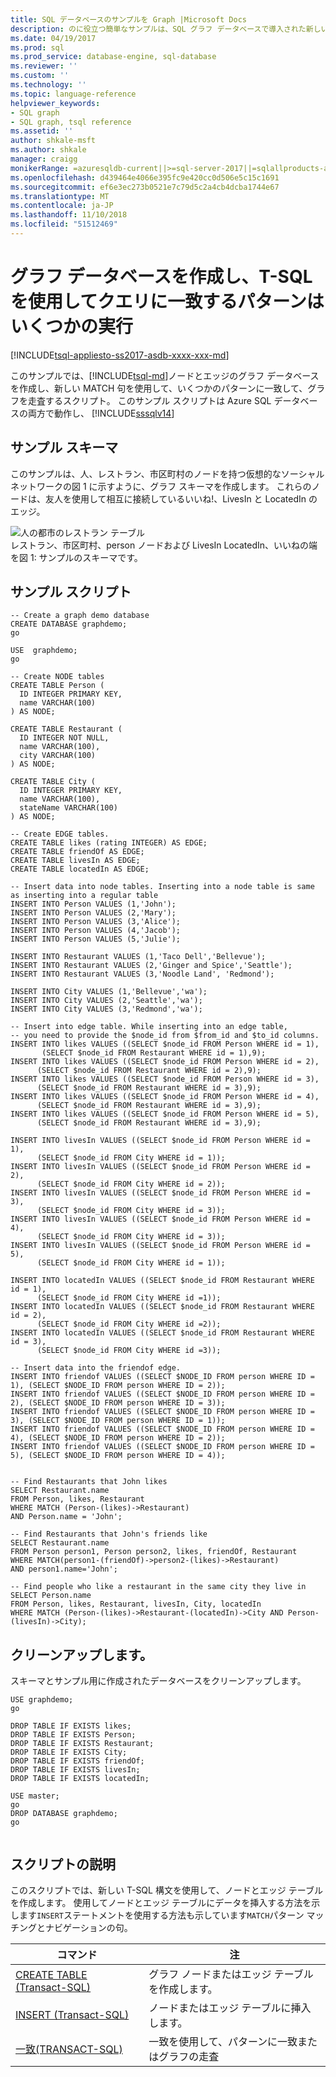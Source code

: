 ```yaml
---
title: SQL データベースのサンプルを Graph |Microsoft Docs
description: のに役立つ簡単なサンプルは、SQL グラフ データベースで導入された新しい構文の概要します。
ms.date: 04/19/2017
ms.prod: sql
ms.prod_service: database-engine, sql-database
ms.reviewer: ''
ms.custom: ''
ms.technology: ''
ms.topic: language-reference
helpviewer_keywords:
- SQL graph
- SQL graph, tsql reference
ms.assetid: ''
author: shkale-msft
ms.author: shkale
manager: craigg
monikerRange: =azuresqldb-current||>=sql-server-2017||=sqlallproducts-allversions||>=sql-server-linux-2017||=azuresqldb-mi-current
ms.openlocfilehash: d439464e4066e395fc9e420cc0d506e5c15c1691
ms.sourcegitcommit: ef6e3ec273b0521e7c79d5c2a4cb4dcba1744e67
ms.translationtype: MT
ms.contentlocale: ja-JP
ms.lasthandoff: 11/10/2018
ms.locfileid: "51512469"
---
```

# <a name="create-a-graph-database-and-run-some-pattern-matching-queries-using-t-sql"></a>グラフ データベースを作成し、T-SQL を使用してクエリに一致するパターンはいくつかの実行
[!INCLUDE[tsql-appliesto-ss2017-asdb-xxxx-xxx-md](../../includes/tsql-appliesto-ss2017-asdb-xxxx-xxx-md.md)]

このサンプルでは、[!INCLUDE[tsql-md](../../includes/tsql-md.md)]ノードとエッジのグラフ データベースを作成し、新しい MATCH 句を使用して、いくつかのパターンに一致して、グラフを走査するスクリプト。 このサンプル スクリプトは Azure SQL データベースの両方で動作し、 [!INCLUDE[sssqlv14](../../includes/sssqlv14-md.md)]  
 
## <a name="sample-schema"></a>サンプル スキーマ  
このサンプルは、人、レストラン、市区町村のノードを持つ仮想的なソーシャル ネットワークの図 1 に示すように、グラフ スキーマを作成します。 これらのノードは、友人を使用して相互に接続しているいいね!、LivesIn と LocatedIn のエッジ。 

![人の都市のレストラン テーブル](../../relational-databases/graphs/media/person-cities-restaurants-tables.png "Sql グラフ データベースのサンプル")  
レストラン、市区町村、person ノードおよび LivesIn LocatedIn、いいねの端を図 1: サンプルのスキーマです。


## <a name="sample-script"></a>サンプル スクリプト
```
-- Create a graph demo database
CREATE DATABASE graphdemo;
go

USE  graphdemo;
go

-- Create NODE tables
CREATE TABLE Person (
  ID INTEGER PRIMARY KEY, 
  name VARCHAR(100)
) AS NODE;

CREATE TABLE Restaurant (
  ID INTEGER NOT NULL, 
  name VARCHAR(100), 
  city VARCHAR(100)
) AS NODE;

CREATE TABLE City (
  ID INTEGER PRIMARY KEY, 
  name VARCHAR(100), 
  stateName VARCHAR(100)
) AS NODE;

-- Create EDGE tables. 
CREATE TABLE likes (rating INTEGER) AS EDGE;
CREATE TABLE friendOf AS EDGE;
CREATE TABLE livesIn AS EDGE;
CREATE TABLE locatedIn AS EDGE;

-- Insert data into node tables. Inserting into a node table is same as inserting into a regular table
INSERT INTO Person VALUES (1,'John');
INSERT INTO Person VALUES (2,'Mary');
INSERT INTO Person VALUES (3,'Alice');
INSERT INTO Person VALUES (4,'Jacob');
INSERT INTO Person VALUES (5,'Julie');

INSERT INTO Restaurant VALUES (1,'Taco Dell','Bellevue');
INSERT INTO Restaurant VALUES (2,'Ginger and Spice','Seattle');
INSERT INTO Restaurant VALUES (3,'Noodle Land', 'Redmond');

INSERT INTO City VALUES (1,'Bellevue','wa');
INSERT INTO City VALUES (2,'Seattle','wa');
INSERT INTO City VALUES (3,'Redmond','wa');

-- Insert into edge table. While inserting into an edge table, 
-- you need to provide the $node_id from $from_id and $to_id columns.
INSERT INTO likes VALUES ((SELECT $node_id FROM Person WHERE id = 1), 
       (SELECT $node_id FROM Restaurant WHERE id = 1),9);
INSERT INTO likes VALUES ((SELECT $node_id FROM Person WHERE id = 2), 
      (SELECT $node_id FROM Restaurant WHERE id = 2),9);
INSERT INTO likes VALUES ((SELECT $node_id FROM Person WHERE id = 3), 
      (SELECT $node_id FROM Restaurant WHERE id = 3),9);
INSERT INTO likes VALUES ((SELECT $node_id FROM Person WHERE id = 4), 
      (SELECT $node_id FROM Restaurant WHERE id = 3),9);
INSERT INTO likes VALUES ((SELECT $node_id FROM Person WHERE id = 5), 
      (SELECT $node_id FROM Restaurant WHERE id = 3),9);

INSERT INTO livesIn VALUES ((SELECT $node_id FROM Person WHERE id = 1),
      (SELECT $node_id FROM City WHERE id = 1));
INSERT INTO livesIn VALUES ((SELECT $node_id FROM Person WHERE id = 2),
      (SELECT $node_id FROM City WHERE id = 2));
INSERT INTO livesIn VALUES ((SELECT $node_id FROM Person WHERE id = 3),
      (SELECT $node_id FROM City WHERE id = 3));
INSERT INTO livesIn VALUES ((SELECT $node_id FROM Person WHERE id = 4),
      (SELECT $node_id FROM City WHERE id = 3));
INSERT INTO livesIn VALUES ((SELECT $node_id FROM Person WHERE id = 5),
      (SELECT $node_id FROM City WHERE id = 1));

INSERT INTO locatedIn VALUES ((SELECT $node_id FROM Restaurant WHERE id = 1),
      (SELECT $node_id FROM City WHERE id =1));
INSERT INTO locatedIn VALUES ((SELECT $node_id FROM Restaurant WHERE id = 2),
      (SELECT $node_id FROM City WHERE id =2));
INSERT INTO locatedIn VALUES ((SELECT $node_id FROM Restaurant WHERE id = 3),
      (SELECT $node_id FROM City WHERE id =3));

-- Insert data into the friendof edge.
INSERT INTO friendof VALUES ((SELECT $NODE_ID FROM person WHERE ID = 1), (SELECT $NODE_ID FROM person WHERE ID = 2));
INSERT INTO friendof VALUES ((SELECT $NODE_ID FROM person WHERE ID = 2), (SELECT $NODE_ID FROM person WHERE ID = 3));
INSERT INTO friendof VALUES ((SELECT $NODE_ID FROM person WHERE ID = 3), (SELECT $NODE_ID FROM person WHERE ID = 1));
INSERT INTO friendof VALUES ((SELECT $NODE_ID FROM person WHERE ID = 4), (SELECT $NODE_ID FROM person WHERE ID = 2));
INSERT INTO friendof VALUES ((SELECT $NODE_ID FROM person WHERE ID = 5), (SELECT $NODE_ID FROM person WHERE ID = 4));


-- Find Restaurants that John likes
SELECT Restaurant.name
FROM Person, likes, Restaurant
WHERE MATCH (Person-(likes)->Restaurant)
AND Person.name = 'John';

-- Find Restaurants that John's friends like
SELECT Restaurant.name 
FROM Person person1, Person person2, likes, friendOf, Restaurant
WHERE MATCH(person1-(friendOf)->person2-(likes)->Restaurant)
AND person1.name='John';

-- Find people who like a restaurant in the same city they live in
SELECT Person.name
FROM Person, likes, Restaurant, livesIn, City, locatedIn
WHERE MATCH (Person-(likes)->Restaurant-(locatedIn)->City AND Person-(livesIn)->City);

```

## <a name="clean-up"></a>クリーンアップします。  
スキーマとサンプル用に作成されたデータベースをクリーンアップします。
```
USE graphdemo;
go

DROP TABLE IF EXISTS likes;
DROP TABLE IF EXISTS Person;
DROP TABLE IF EXISTS Restaurant;
DROP TABLE IF EXISTS City;
DROP TABLE IF EXISTS friendOf;
DROP TABLE IF EXISTS livesIn;
DROP TABLE IF EXISTS locatedIn;

USE master;
go
DROP DATABASE graphdemo;
go


```

## <a name="script-explanation"></a>スクリプトの説明  
このスクリプトでは、新しい T-SQL 構文を使用して、ノードとエッジ テーブルを作成します。 使用してノードとエッジ テーブルにデータを挿入する方法を示します`INSERT`ステートメントを使用する方法も示しています`MATCH`パターン マッチングとナビゲーションの句。

|コマンド    |注
|---  |---  |
|[CREATE TABLE &#40;Transact-SQL&#41;](../../t-sql/statements/create-table-sql-graph.md)  |グラフ ノードまたはエッジ テーブルを作成します。  |
|[INSERT &#40;Transact-SQL&#41;](../../t-sql/statements/insert-sql-graph.md)  |ノードまたはエッジ テーブルに挿入します。  |
|[一致&#40;TRANSACT-SQL&#41;](../../t-sql/queries/match-sql-graph.md)  |一致を使用して、パターンに一致またはグラフの走査  |
